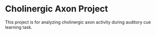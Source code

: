 # Cholinergic Axon Project

This project is for analyzing cholinergic axon activity during auditory cue learning task.
